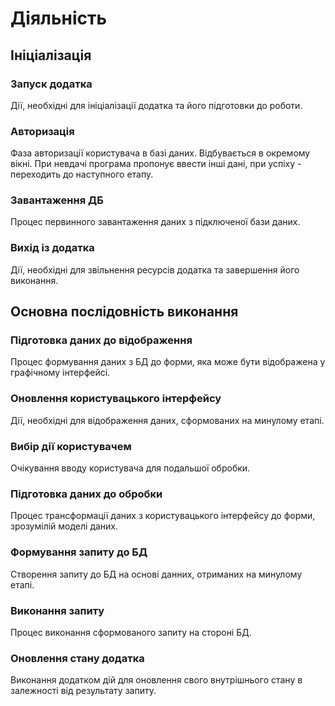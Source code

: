 # Діяльність

## Ініціалізація

### Запуск додатка
Дії, необхідні для ініціалізації додатка та його підготовки до роботи.

### Авторизація
Фаза авторизації користувача в базі даних. Відбувається в окремому вікні.
При невдачі програма пропонує ввести інші дані, при успіху - переходить до наступного етапу.

### Завантаження ДБ
Процес первинного завантаження даних з підключеної бази даних.

### Вихід із додатка
Дії, необхідні для звільнення ресурсів додатка та завершення його виконання.

## Основна послідовність виконання

### Підготовка даних до відображення
Процес формування даних з БД до форми, яка може бути відображена у графічному інтерфейсі.

### Оновлення користувацького інтерфейсу
Дії, необхідні для відображення даних, сформованих на минулому етапі.

### Вибір дії користувачем
Очікування вводу користувача для подальшої обробки.

### Підготовка даних до обробки
Процес трансформації даних з користувацького інтерфейсу до форми, зрозумілій моделі даних.

### Формування запиту до БД
Створення запиту до БД на основі данних, отриманих на минулому етапі.

### Виконання запиту
Процес виконання сформованого запиту на стороні БД.

### Оновлення стану додатка
Виконання додатком дій для оновлення свого внутрішнього стану в залежності від результату запиту.

